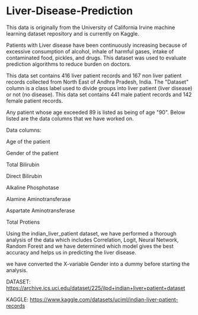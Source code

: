 # Liver-Disease-Prediction
This data is originally from the University of California Irvine machine learning dataset repository and is currently on Kaggle.

Patients with Liver disease have been continuously increasing because of excessive consumption of alcohol, inhale of harmful gases, intake of contaminated food, pickles, and drugs. This dataset was used to evaluate prediction algorithms to reduce burden on doctors. 

This data set contains 416 liver patient records and 167 non liver patient records collected from North East of Andhra Pradesh, India. The "Dataset" column is a class label used to divide groups into liver patient (liver disease) or not (no disease). This data set contains 441 male patient records and 142 female patient records. 

Any patient whose age exceeded 89 is listed as being of age "90".
Below listed are the data columns that we have worked on.

Data columns:

Age of the patient

Gender of the patient 

Total Bilirubin 

Direct Bilirubin 

Alkaline Phosphotase 

Alamine Aminotransferase 

Aspartate Aminotransferase 

Total Protiens 

Using the indian_liver_patient dataset, we have performed a thorough analysis of the data which includes Correlation, Logit, Neural Network, Random Forest and we have determined which model gives the best accuracy and helps us in predicting the liver disease.

we have converted the X-variable Gender into a dummy before starting the analysis.

DATASET: https://archive.ics.uci.edu/dataset/225/ilpd+indian+liver+patient+dataset
          
KAGGLE: https://www.kaggle.com/datasets/uciml/indian-liver-patient-records



